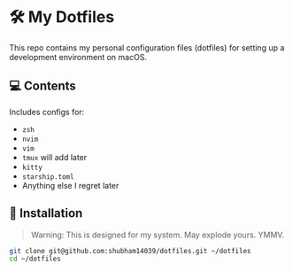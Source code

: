 # 🛠️ My Dotfiles

This repo contains my personal configuration files (dotfiles) for setting up a development environment on macOS.


## 💻 Contents

Includes configs for:

- `zsh`
- `nvim`
- `vim`
- `tmux` will add later
- `kitty`
- `starship.toml`
- Anything else I regret later

## 🚀 Installation

> Warning: This is designed for my system. May explode yours. YMMV.

```bash
git clone git@github.com:shubham14039/dotfiles.git ~/dotfiles
cd ~/dotfiles
